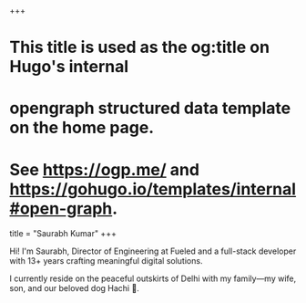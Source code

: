 +++
# This title is used as the og:title on Hugo's internal
# opengraph structured data template on the home page.
# See https://ogp.me/ and https://gohugo.io/templates/internal#open-graph.
title = "Saurabh Kumar"
+++

Hi! I'm Saurabh, Director of Engineering at Fueled and a full-stack developer with 13+ years crafting meaningful digital solutions.

I currently reside on the peaceful outskirts of Delhi with my family—my wife, son, and our beloved dog Hachi 🐶.
